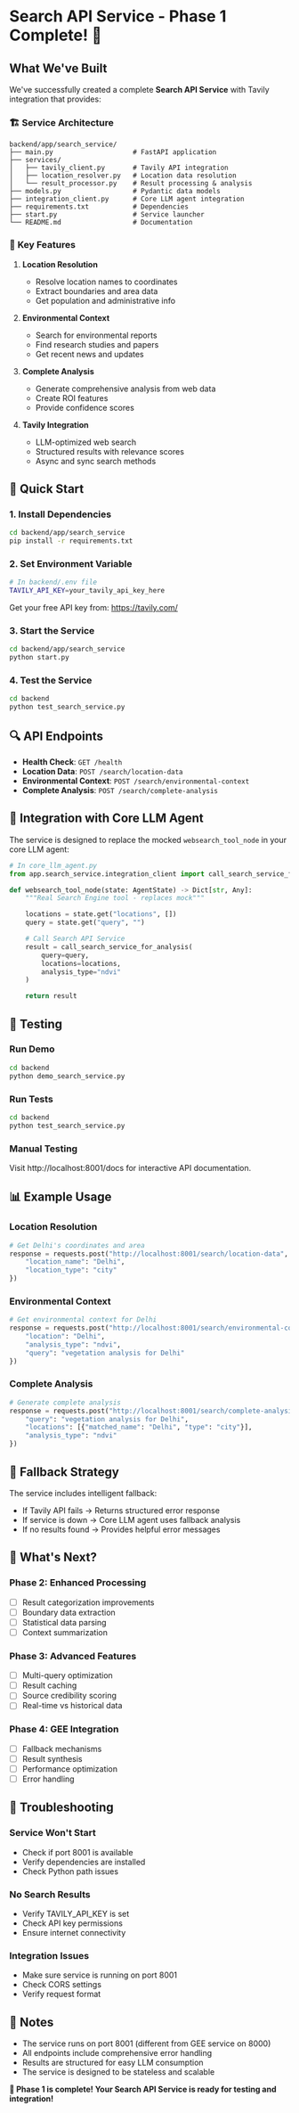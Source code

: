 # Search API Service - Phase 1 Complete! 🎉

## What We've Built

We've successfully created a complete **Search API Service** with Tavily integration that provides:

### 🏗️ **Service Architecture**

```
backend/app/search_service/
├── main.py                    # FastAPI application
├── services/
│   ├── tavily_client.py       # Tavily API integration
│   ├── location_resolver.py   # Location data resolution
│   └── result_processor.py    # Result processing & analysis
├── models.py                  # Pydantic data models
├── integration_client.py      # Core LLM agent integration
├── requirements.txt           # Dependencies
├── start.py                   # Service launcher
└── README.md                  # Documentation
```

### 🔧 **Key Features**

1. **Location Resolution**

   - Resolve location names to coordinates
   - Extract boundaries and area data
   - Get population and administrative info

2. **Environmental Context**

   - Search for environmental reports
   - Find research studies and papers
   - Get recent news and updates

3. **Complete Analysis**

   - Generate comprehensive analysis from web data
   - Create ROI features
   - Provide confidence scores

4. **Tavily Integration**
   - LLM-optimized web search
   - Structured results with relevance scores
   - Async and sync search methods

## 🚀 **Quick Start**

### 1. Install Dependencies

```bash
cd backend/app/search_service
pip install -r requirements.txt
```

### 2. Set Environment Variable

```bash
# In backend/.env file
TAVILY_API_KEY=your_tavily_api_key_here
```

Get your free API key from: https://tavily.com/

### 3. Start the Service

```bash
cd backend/app/search_service
python start.py
```

### 4. Test the Service

```bash
cd backend
python test_search_service.py
```

## 🔍 **API Endpoints**

- **Health Check**: `GET /health`
- **Location Data**: `POST /search/location-data`
- **Environmental Context**: `POST /search/environmental-context`
- **Complete Analysis**: `POST /search/complete-analysis`

## 🎯 **Integration with Core LLM Agent**

The service is designed to replace the mocked `websearch_tool_node` in your core LLM agent:

```python
# In core_llm_agent.py
from app.search_service.integration_client import call_search_service_for_analysis

def websearch_tool_node(state: AgentState) -> Dict[str, Any]:
    """Real Search Engine tool - replaces mock"""

    locations = state.get("locations", [])
    query = state.get("query", "")

    # Call Search API Service
    result = call_search_service_for_analysis(
        query=query,
        locations=locations,
        analysis_type="ndvi"
    )

    return result
```

## 🧪 **Testing**

### Run Demo

```bash
cd backend
python demo_search_service.py
```

### Run Tests

```bash
cd backend
python test_search_service.py
```

### Manual Testing

Visit http://localhost:8001/docs for interactive API documentation.

## 📊 **Example Usage**

### Location Resolution

```python
# Get Delhi's coordinates and area
response = requests.post("http://localhost:8001/search/location-data", json={
    "location_name": "Delhi",
    "location_type": "city"
})
```

### Environmental Context

```python
# Get environmental context for Delhi
response = requests.post("http://localhost:8001/search/environmental-context", json={
    "location": "Delhi",
    "analysis_type": "ndvi",
    "query": "vegetation analysis for Delhi"
})
```

### Complete Analysis

```python
# Generate complete analysis
response = requests.post("http://localhost:8001/search/complete-analysis", json={
    "query": "vegetation analysis for Delhi",
    "locations": [{"matched_name": "Delhi", "type": "city"}],
    "analysis_type": "ndvi"
})
```

## 🔄 **Fallback Strategy**

The service includes intelligent fallback:

- If Tavily API fails → Returns structured error response
- If service is down → Core LLM agent uses fallback analysis
- If no results found → Provides helpful error messages

## 🎉 **What's Next?**

### Phase 2: Enhanced Processing

- [ ] Result categorization improvements
- [ ] Boundary data extraction
- [ ] Statistical data parsing
- [ ] Context summarization

### Phase 3: Advanced Features

- [ ] Multi-query optimization
- [ ] Result caching
- [ ] Source credibility scoring
- [ ] Real-time vs historical data

### Phase 4: GEE Integration

- [ ] Fallback mechanisms
- [ ] Result synthesis
- [ ] Performance optimization
- [ ] Error handling

## 🐛 **Troubleshooting**

### Service Won't Start

- Check if port 8001 is available
- Verify dependencies are installed
- Check Python path issues

### No Search Results

- Verify TAVILY_API_KEY is set
- Check API key permissions
- Ensure internet connectivity

### Integration Issues

- Make sure service is running on port 8001
- Check CORS settings
- Verify request format

## 📝 **Notes**

- The service runs on port 8001 (different from GEE service on 8000)
- All endpoints include comprehensive error handling
- Results are structured for easy LLM consumption
- The service is designed to be stateless and scalable

**🎊 Phase 1 is complete! Your Search API Service is ready for testing and integration!**
